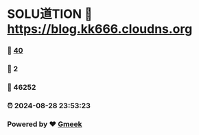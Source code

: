 # SOLU道TION :link: https://blog.kk666.cloudns.org 
### :page_facing_up: [40](https://blog.kk666.cloudns.org/tag.html) 
### :speech_balloon: 2 
### :hibiscus: 46252 
### :alarm_clock: 2024-08-28 23:53:23 
### Powered by :heart: [Gmeek](https://github.com/Meekdai/Gmeek)
